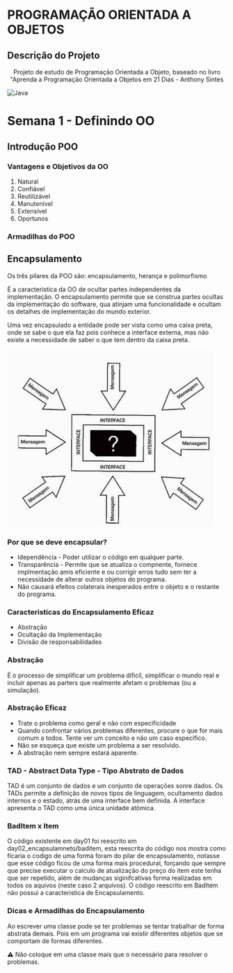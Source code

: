# PROGRAMAÇÃO ORIENTADA A OBJETOS

## Descrição do Projeto
<p align="center">Projeto de estudo de Programação Orientada a Objeto, baseado no livro "Aprenda a Programação Orientada a Objetos em 21 Dias - Anthony Sintes</p>

![Java](https://img.shields.io/badge/java-%23ED8B00.svg?style=for-the-badge&logo=openjdk&logoColor=white)


# Semana 1 -  Definindo OO
## Introdução POO

### Vantagens e Objetivos da OO
1. Natural
2. Confiável
3. Reutilizável
4. Manutenível
5. Extensível
6. Oportunos

### Armadilhas do POO

## Encapsulamento 
Os três pilares da POO são: encapsulamento, herança e polimorfismo

É a caracteristica da OO de ocultar partes independentes da implementação. O encapsulamento permite que se construa partes ocultas da implementação do software, qua atinjam uma funcionalidade e ocultam os detalhes de implementação do mundo exterior.

Uma vez encapsulado a entidade pode ser vista como uma caixa preta, onde se sabe o que ela faz pois conhece a interface externa, mas não existe a necessidade de saber o que tem dentro da caixa preta.

![Encapsulamenta - a caixa preta](/img/caixapreta.jpg)

### Por que se deve encapsular?
* Idependência - Poder utilizar o código em qualquer parte.
* Transparência - Permite que se atualiza o compnente, fornece implmentação amis eficiente e ou corrigir erros tudo sem ter a necessidade de alterar outros objetos do programa.
* Não causará efeitos colaterais inesperados entre o objeto e o restante do programa.

### Caracteristicas do Encapsulamento Eficaz
* Abstração
* Ocultação da Implementação
* Divisão de responsabilidades

### Abstração
É o processo de simplificar um problema díficil, simplificar o mundo real e incluir apenas as parters que realmente afetam o problemas (ou a simulação).

### Abstração Eficaz
* Trate o problema como geral e não com especificidade
* Quando confrontar vários problemas diferentes, procure o que for mais comum a todos. Tente ver um conceito e não um caso especifico.
* Não se esqueça que existe um problema a ser resolvido.
* A abstração nem sempre estará aparente.

### TAD - Abstract Data Type - Tipo Abstrato de Dados
TAD é um conjunto de dados e um conjunto de operações sonre dados.
Os TADs permite a definição de novos tipos de linguagem, ocultamento dados internos e o estado, atrás de uma interface bem definida. A interface apresenta o TAD como uma única unidade atômica.

### BadItem x Item
O código existente em day01 foi reescrito em day02_encapsulamneto/baditem, esta reescrita do código nos mostra como ficaria o codigo de uma forma foram do pilar de encapsulamento, notasse que esse código ficou de uma forma mais procedural, forçando que sempre que precise executar o calculo de atualização do preço do item este tenha que ser repetido, além de mudanças siginifcativas forma realizadas em todos os aquivos (neste caso 2 arquivos).
O código reescrito em BadItem não possui a caracteristica de Encapsulamento.

### Dicas e Armadilhas do Encapsulamento
Ao escrever uma classe pode se ter problemas se tentar trabalhar de forma abstrata demais. Pois em um programa vai existir diferentes objetos que se comportam de formas diferentes.

:warning: Não coloque em uma classe mais que o necessário para resolver o problemas.
